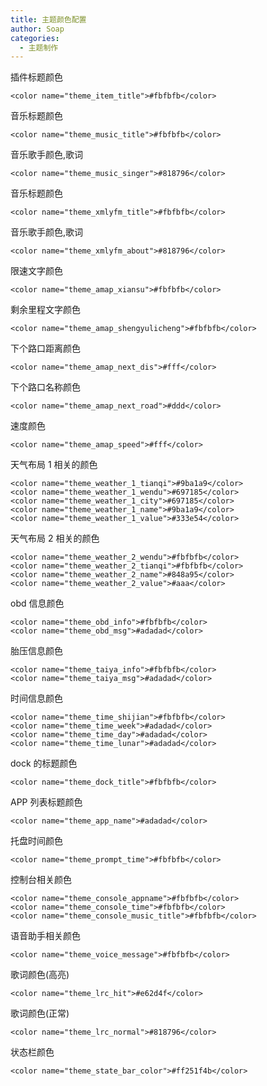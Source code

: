 ```yaml
---
title: 主题颜色配置
author: Soap
categories:
  - 主题制作
---
```


插件标题颜色<br/>

```
<color name="theme_item_title">#fbfbfb</color>
```

音乐标题颜色<br/>

```
<color name="theme_music_title">#fbfbfb</color>
```

音乐歌手颜色,歌词<br/>

```
<color name="theme_music_singer">#818796</color>
```

音乐标题颜色<br/>

```
<color name="theme_xmlyfm_title">#fbfbfb</color>
```

音乐歌手颜色,歌词<br/>

```
<color name="theme_xmlyfm_about">#818796</color>
```

限速文字颜色<br/>

```
<color name="theme_amap_xiansu">#fbfbfb</color>
```

剩余里程文字颜色<br/>

```
<color name="theme_amap_shengyulicheng">#fbfbfb</color>
```

下个路口距离颜色<br/>

```
<color name="theme_amap_next_dis">#fff</color>
```

下个路口名称颜色<br/>

```
<color name="theme_amap_next_road">#ddd</color>
```

速度颜色<br/>

```
<color name="theme_amap_speed">#fff</color>
```

天气布局 1 相关的颜色<br/>

```
<color name="theme_weather_1_tianqi">#9ba1a9</color>
<color name="theme_weather_1_wendu">#697185</color>
<color name="theme_weather_1_city">#697185</color>
<color name="theme_weather_1_name">#9ba1a9</color>
<color name="theme_weather_1_value">#333e54</color>
```

天气布局 2 相关的颜色<br/>

```
<color name="theme_weather_2_wendu">#fbfbfb</color>
<color name="theme_weather_2_tianqi">#fbfbfb</color>
<color name="theme_weather_2_name">#848a95</color>
<color name="theme_weather_2_value">#aaa</color>
```

obd 信息颜色<br/>

```
<color name="theme_obd_info">#fbfbfb</color>
<color name="theme_obd_msg">#adadad</color>
```

胎压信息颜色<br/>

```
<color name="theme_taiya_info">#fbfbfb</color>
<color name="theme_taiya_msg">#adadad</color>
```

时间信息颜色<br/>

```
<color name="theme_time_shijian">#fbfbfb</color>
<color name="theme_time_week">#adadad</color>
<color name="theme_time_day">#adadad</color>
<color name="theme_time_lunar">#adadad</color>
```

dock 的标题颜色<br/>

```
<color name="theme_dock_title">#fbfbfb</color>
```

APP 列表标题颜色<br/>

```
<color name="theme_app_name">#adadad</color>
```

托盘时间颜色<br/>

```
<color name="theme_prompt_time">#fbfbfb</color>
```

控制台相关颜色<br/>

```
<color name="theme_console_appname">#fbfbfb</color>
<color name="theme_console_time">#fbfbfb</color>
<color name="theme_console_music_title">#fbfbfb</color>
```

语音助手相关颜色<br/>

```
<color name="theme_voice_message">#fbfbfb</color>
```

歌词颜色(高亮)<br/>

```
<color name="theme_lrc_hit">#e62d4f</color>
```

歌词颜色(正常)<br/>

```
<color name="theme_lrc_normal">#818796</color>
```

状态栏颜色<br/>

```
<color name="theme_state_bar_color">#ff251f4b</color>
```
